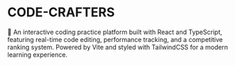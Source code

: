 # CODE-CRAFTERS
🚀 An interactive coding practice platform built with React and TypeScript, featuring real-time code editing, performance tracking, and a competitive ranking system. Powered by Vite and styled with TailwindCSS for a modern learning experience.
